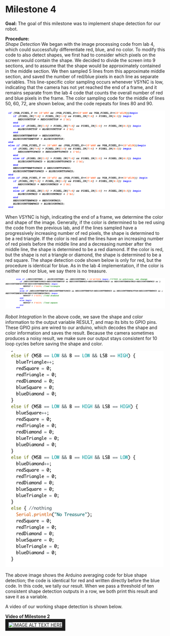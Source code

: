 # Milestone 4


**Goal:**
The goal of this milestone was to implement shape detection for our robot.

**Procedure:**  
*Shape Detection* 
We began with the image processing code from lab 4, which could successfully differentiate red, blue, and no color. To modify this code to also detect shapes, we first had to consider which pixels on the screen would contain the shape. We decided to divide the screen into 9 sections, and to assume that the shape would be approximately contained in the middle section. We then sampled 5 lines from this approximate middle section, and saved the number of red/blue pixels in each line as separate variables. This line-specific color sampling occurs whenever VSYNC is low, indicating that the camera has not yet reached the end of a frame, and it remains separate from the lab 4 code that counts the overall number of red and blue pixels in the frame. The color sampling code for the middle of lines 50, 60, 72, are shown below, and the code repeats for lines 80 and 90.

![alt text](/assets/milestone4/lineSamplingCode.png)

When VSYNC is high, indicating the end of a frame, we determine the color and shape of the image. Generally, if the color is determined to be red using the code from the previous lab, and if the lines sampled have a progressively increasing number of red pixels, the shape is determined to be a red triangle. If the color is red and the lines have an increasing number of red pixels before the middle line and a decreasing number after the middle line, the shape is determined to be a red diamond. If the color is red, but the shape is not a triangle or diamond, the shape is determined to be a red square. The shape detection code shown below is only for red, but the procedure is identical for blue. As in the lab 4 implementation, if the color is neither red nor blue, we say there is no treasure.

![alt text](/assets/milestone4/redShapeDetection.png)

*Robot Integration* 
In the above code, we save the shape and color information to the output variable RESULT, and map its bits to GPIO pins. These GPIO pins are wired to our arduino, which decodes the shape and color information and saves the result. Because the camera sometimes produces a noisy result, we make sure our output stays consistent for 10 loop cycles before saving the shape and color.

![alt text](/assets/milestone4/blueArduinoCode.png)

The above image shows the Arduino averaging code for blue shape detection; the code is identical for red and written directly before the blue code. In this code, we tally our result. When we pass a threshold of ten consistent shape detection outputs in a row, we both print this result and save it as a variable.

A video of our working shape detection is shown below.
 

**Video of Milestone 2**  
<a href="https://www.youtube.com/watch?v=Sw3WUQa44-k
" target="_blank"><img src="http://img.youtube.com/vi/Sw3WUQa44-k/0.jpg" 
alt="IMAGE ALT TEXT HERE" width="240" height="180" border="10" /></a>




